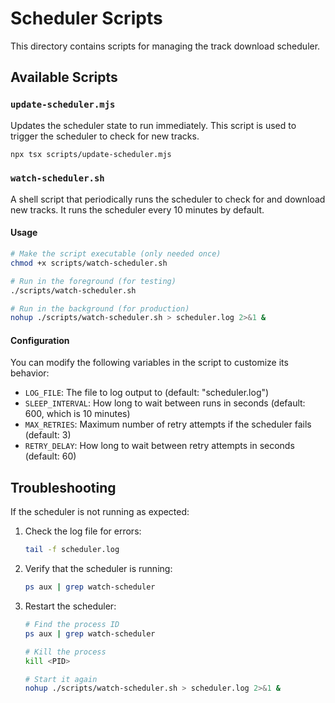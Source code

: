 # Scheduler Scripts

This directory contains scripts for managing the track download scheduler.

## Available Scripts

### `update-scheduler.mjs`

Updates the scheduler state to run immediately. This script is used to trigger the scheduler to check for new tracks.

```bash
npx tsx scripts/update-scheduler.mjs
```

### `watch-scheduler.sh`

A shell script that periodically runs the scheduler to check for and download new tracks. It runs the scheduler every 10 minutes by default.

#### Usage

```bash
# Make the script executable (only needed once)
chmod +x scripts/watch-scheduler.sh

# Run in the foreground (for testing)
./scripts/watch-scheduler.sh

# Run in the background (for production)
nohup ./scripts/watch-scheduler.sh > scheduler.log 2>&1 &
```

#### Configuration

You can modify the following variables in the script to customize its behavior:

- `LOG_FILE`: The file to log output to (default: "scheduler.log")
- `SLEEP_INTERVAL`: How long to wait between runs in seconds (default: 600, which is 10 minutes)
- `MAX_RETRIES`: Maximum number of retry attempts if the scheduler fails (default: 3)
- `RETRY_DELAY`: How long to wait between retry attempts in seconds (default: 60)

## Troubleshooting

If the scheduler is not running as expected:

1. Check the log file for errors:
   ```bash
   tail -f scheduler.log
   ```

2. Verify that the scheduler is running:
   ```bash
   ps aux | grep watch-scheduler
   ```

3. Restart the scheduler:
   ```bash
   # Find the process ID
   ps aux | grep watch-scheduler
   
   # Kill the process
   kill <PID>
   
   # Start it again
   nohup ./scripts/watch-scheduler.sh > scheduler.log 2>&1 &
   ``` 